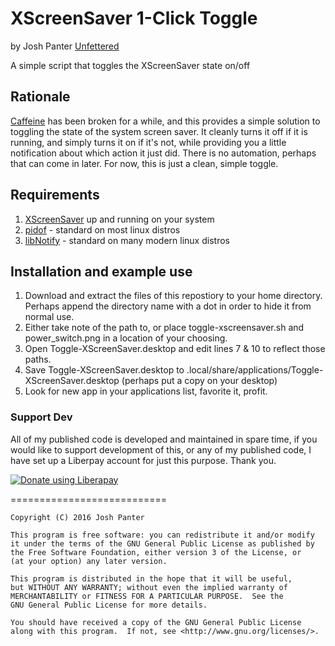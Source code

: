# XScreenSaver 1-Click Toggle
by Josh Panter [Unfettered](https://unfettered.net)

A simple script that toggles the XScreenSaver state on/off

## Rationale
[Caffeine](https://launchpad.net/caffeine) has been broken for a while, and this provides a simple solution to toggling the state of the system screen saver. It cleanly turns it off if it is running, and simply turns it on if it's not, while providing you a little notification about which action it just did. There is no automation, perhaps that can come in later. For now, this is just a clean, simple toggle.

## Requirements
1. [XScreenSaver](https://www.jwz.org/xscreensaver/) up and running on your system
2. [pidof](http://manpages.ubuntu.com/manpages/xenial/en/man8/pidof.8.html) - standard on most linux distros
3. [libNotify](https://launchpad.net/ubuntu/precise/+package/libnotify-bin) - standard on many modern linux distros

## Installation and example use
1. Download and extract the files of this repostiory to your home directory. Perhaps append the directory name with a dot in order to hide it from normal use.
2. Either take note of the path to, or place toggle-xscreensaver.sh and power_switch.png in a location of your choosing.
3. Open Toggle-XScreenSaver.desktop and edit lines 7 & 10 to reflect those paths.
4. Save Toggle-XScreenSaver.desktop to .local/share/applications/Toggle-XScreenSaver.desktop (perhaps put a copy on your desktop)
5. Look for new app in your applications list, favorite it, profit.

### Support Dev
All of my published code is developed and maintained in spare time, if you would like to support development of this, or any of my published code, I have set up a Liberpay account for just this purpose. Thank you.

<noscript><a href="https://liberapay.com/joshu42/donate"><img alt="Donate using Liberapay" src="https://liberapay.com/assets/widgets/donate.svg"></a></noscript>

===========================

    Copyright (C) 2016 Josh Panter

    This program is free software: you can redistribute it and/or modify
    it under the terms of the GNU General Public License as published by
    the Free Software Foundation, either version 3 of the License, or
    (at your option) any later version.

    This program is distributed in the hope that it will be useful,
    but WITHOUT ANY WARRANTY; without even the implied warranty of
    MERCHANTABILITY or FITNESS FOR A PARTICULAR PURPOSE.  See the
    GNU General Public License for more details.

    You should have received a copy of the GNU General Public License
    along with this program.  If not, see <http://www.gnu.org/licenses/>.
